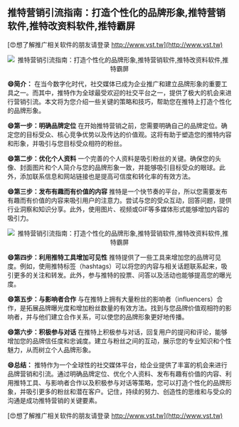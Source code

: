 ## **推特营销引流指南：打造个性化的品牌形象,推特营销软件,推特改资料软件,推特霸屏**

[😍想了解推广相关软件的朋友请登录 http://www.vst.tw](http://www.vst.tw)

 <center><img src="https://vst.tw/MP4/tuiguang/png/4.png" alt="推特营销引流指南：打造个性化的品牌形象,推特营销软件,推特改资料软件,推特霸屏"></center>

**😄简介：**
在当今数字化时代，社交媒体已成为企业推广和建立品牌形象的重要工具之一。而其中，推特作为全球最受欢迎的社交平台之一，提供了极大的机会来进行营销引流。本文将为您介绍一些关键的策略和技巧，帮助您在推特上打造个性化的品牌形象。

**😄第一步：明确品牌定位**
在开始推特营销之前，您需要明确自己的品牌定位。确定您的目标受众、核心竞争优势以及传达的价值观。这将有助于塑造您的推特内容和形象，并吸引与您目标受众相符的粉丝。

**😄第二步：优化个人资料**
一个完善的个人资料是吸引粉丝的关键。确保您的头像、封面图片和个人简介与您的品牌形象一致，并能够吸引目标受众的眼球。此外，添加联系信息和网站链接也是提高可信度和转化率的有效方法。

**😄第三步：发布有趣而有价值的内容**
推特是一个快节奏的平台，所以您需要发布有趣而有价值的内容来吸引用户的注意力。尝试与您的受众互动，回答问题，提供行业洞察和知识分享。此外，使用图片、视频或GIF等多媒体形式能够增加内容的吸引力。

 <center><img src="https://vst.tw/MP4/tuiguang/png/4.png" alt="推特营销引流指南：打造个性化的品牌形象,推特营销软件,推特改资料软件,推特霸屏"></center>

**😄第四步：利用推特工具增加可见性**
推特提供了一些工具来增加您的品牌可见度。例如，使用推特标签（hashtags）可以将您的内容与相关话题联系起来，吸引更多的关注和转发。此外，参与推特的投票、问答以及活动也能够提高您的曝光度。

**😄第五步：与影响者合作**
与在推特上拥有大量粉丝的影响者（influencers）合作，是拓展品牌曝光度和增加粉丝数量的有效方法。找到与您品牌价值观相符的影响者，并与他们建立合作关系，可以使您的品牌形象更好地传播。

**😄第六步：积极参与对话**
在推特上积极参与对话，回复用户的提问和评论，能够增加您的品牌信任度和忠诚度。建立与粉丝之间的互动，展示您的专业知识和个性魅力，从而树立个人品牌形象。

**😄总结：**
推特作为一个全球性的社交媒体平台，给企业提供了丰富的机会来进行品牌营销和引流。通过明确品牌定位、优化个人资料、发布有趣有价值的内容、利用推特工具、与影响者合作以及积极参与对话等策略，您可以打造个性化的品牌形象，并吸引更多的粉丝和潜在客户。记住，持续的努力、创造性的思维和与受众的沟通是成功推特营销的关键要素。

[😍想了解推广相关软件的朋友请登录 http://www.vst.tw](http://www.vst.tw)



